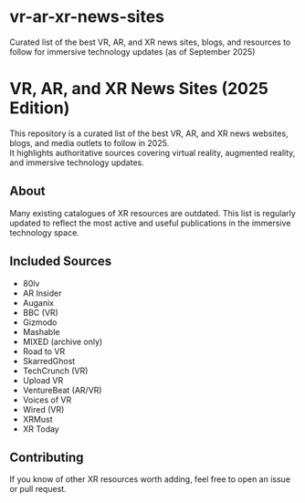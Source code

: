 # vr-ar-xr-news-sites
Curated list of the best VR, AR, and XR news sites, blogs, and resources to follow for immersive technology updates (as of September 2025)
# VR, AR, and XR News Sites (2025 Edition)

This repository is a curated list of the best VR, AR, and XR news websites, blogs, and media outlets to follow in 2025.  
It highlights authoritative sources covering virtual reality, augmented reality, and immersive technology updates.

## About
Many existing catalogues of XR resources are outdated. This list is regularly updated to reflect the most active and useful publications in the immersive technology space.

## Included Sources
- 80lv  
- AR Insider  
- Auganix  
- BBC (VR)  
- Gizmodo  
- Mashable  
- MIXED (archive only)  
- Road to VR  
- SkarredGhost  
- TechCrunch (VR)  
- Upload VR  
- VentureBeat (AR/VR)  
- Voices of VR  
- Wired (VR)  
- XRMust  
- XR Today  

## Contributing
If you know of other XR resources worth adding, feel free to open an issue or pull request.
